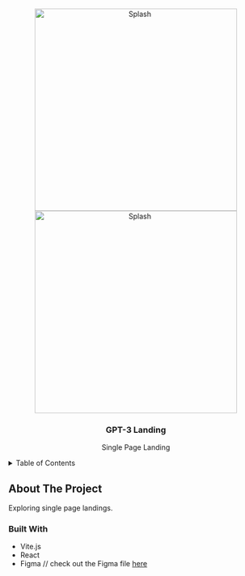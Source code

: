 <a name="readme-top"></a>
<!-- PROJECT LOGO -->
<br />
<div align="center">
    <img src="images/splash.jpg" alt="Splash" width="400" height="400">
    <img src="images/splash2.jpg" alt="Splash" width="400" height="400">
</div>
<div align="center">
<h3 align="center">GPT-3 Landing</h3>
  <p align="center">
    Single Page Landing
    <br />
  </p>
</div>



<!-- TABLE OF CONTENTS -->
<details>
  <summary>Table of Contents</summary>
  <ol>
    <li>
      <a href="#about-the-project">About The Project</a>
      <ul>
        <li><a href="#built-with">Built With</a></li>
      </ul>
    </li>
  </ol>
</details>



<!-- ABOUT THE PROJECT -->
## About The Project
Exploring single page landings.

### Built With
* Vite.js
* React
* Figma // check out the Figma file <a href="https://www.figma.com/file/b1I1nJ0q76mcKZ23FVbPqm/gpt3?node-id=0%3A15&t=kXZI3aqoNFeMWwdE-1">here</a> 
